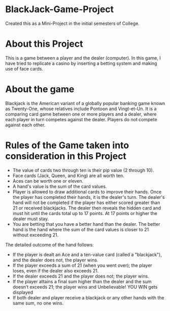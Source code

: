# BlackJack-Game-Project

Created this as a Mini-Project in the initial semesters of College.

# About this Project

This is a game between a player and the dealer (computer). 
In this game, I have tried to replicate a casino by inserting a betting system and making use of face cards.

# About the game

Blackjack is the American variant of a globally popular banking game known as Twenty-One, whose relatives include Pontoon and Vingt-et-Un. It is a comparing card game between one or more players and a dealer, where each player in turn competes against the dealer. Players do not compete against each other.

# Rules of the Game taken into consideration in this Project

* The value of cards two through ten is their pip value (2 through 10). 
* Face cards (Jack, Queen, and King) are all worth ten. 
* Aces can be worth one or eleven. 
* A hand's value is the sum of the card values. 
* Player is allowed to draw additional cards to improve their hands. Once the player has completed their hands, it is the dealer's turn. The dealer's hand will not be completed if the player has either scored greater than 21 or received blackjacks. The dealer then reveals the hidden card and must hit until the cards total up to 17 points. At 17 points or higher the dealer must stay. 
* You are betting that you have a better hand than the dealer. The better hand is the hand where the sum of the card values is closer to 21 without exceeding 21.                                

The detailed outcome of the hand follows:

* If the player is dealt an Ace and a ten-value card (called a "blackjack"), and the dealer does not, the player wins.
* If the player exceeds a sum of 21 (when you went over); the player loses, even if the dealer also exceeds 21.
* If the dealer exceeds 21 and the player does not; the player wins.
* If the player attains a final sum higher than the dealer and the sum doesn’t exceeds 21; the player wins and Unbelievable! YOU WIN gets displayed
* If both dealer and player receive a blackjack or any other hands with the same sum, no one wins.
